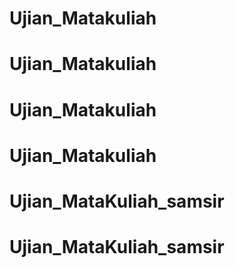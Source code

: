 # Ujian_Matakuliah
# Ujian_Matakuliah
# Ujian_Matakuliah
# Ujian_Matakuliah
# Ujian_MataKuliah_samsir
# Ujian_MataKuliah_samsir
